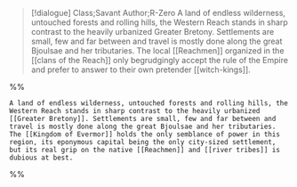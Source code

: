 >[!dialogue] Class;Savant Author;R-Zero
A land of endless wilderness, untouched forests and rolling hills, the Western Reach stands in sharp contrast to the heavily urbanized Greater Bretony. Settlements are small, few and far between and travel is mostly done along the great Bjoulsae and her tributaries. The local [[Reachmen]] organized in the [[clans of the Reach]] only begrudgingly accept the rule of the Empire and prefer to answer to their own pretender [[witch-kings]].

%%
```
A land of endless wilderness, untouched forests and rolling hills, the Western Reach stands in sharp contrast to the heavily urbanized [[Greater Bretony]]. Settlements are small, few and far between and travel is mostly done along the great Bjoulsae and her tributaries. The [[Kingdom of Evermor]] holds the only semblance of power in this region, its eponymous capital being the only city-sized settlement, but its real grip on the native [[Reachmen]] and [[river tribes]] is dubious at best.
```
%%